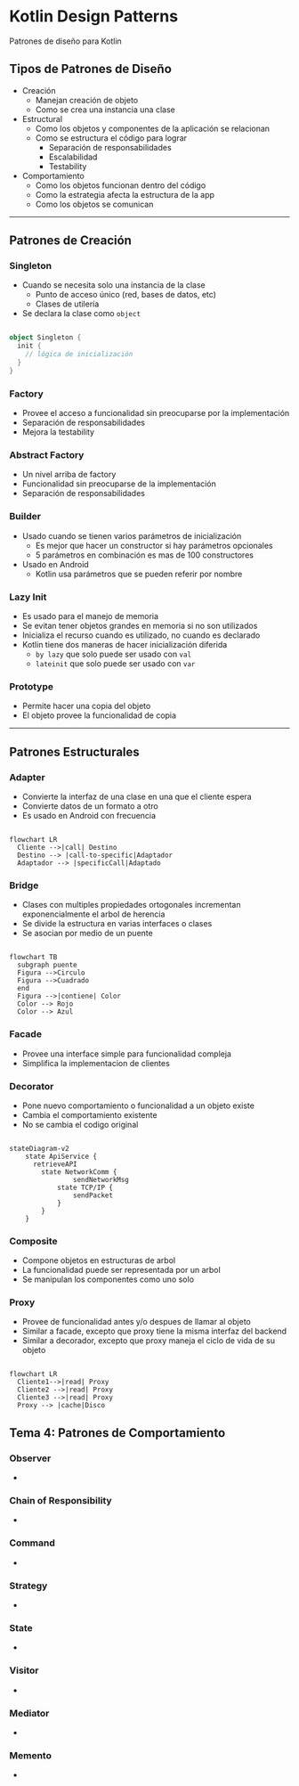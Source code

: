 # Kotlin Design Patterns

Patrones de diseño para Kotlin

## Tipos de Patrones de Diseño

- Creación
  - Manejan creación de objeto
  - Como se crea una instancia una clase
- Estructural
  - Como los objetos y componentes de la aplicación se relacionan
  - Como se estructura el código para lograr
    - Separación de responsabilidades
    - Escalabilidad
    - Testability
- Comportamiento
  - Como los objetos funcionan dentro del código
  - Como la estrategia afecta la estructura de la app
  - Como los objetos se comunican

---

## Patrones de Creación

### Singleton

- Cuando se necesita solo una instancia de la clase
  - Punto de acceso único (red, bases de datos, etc)
  - Clases de utilería
- Se declara la clase como `object`

```kotlin

object Singleton {
  init {
    // lógica de inicialización
  }
}
```

### Factory

- Provee el acceso a funcionalidad sin preocuparse por la implementación
- Separación de responsabilidades
- Mejora la testability

### Abstract Factory

- Un nivel arriba de factory
- Funcionalidad sin preocuparse de la implementación
- Separación de responsabilidades

### Builder

- Usado cuando se tienen varios parámetros de inicialización
  - Es mejor que hacer un constructor si hay parámetros opcionales
  - 5 parámetros en combinación es mas de 100 constructores
- Usado en Android
  - Kotlin usa parámetros que se pueden referir por nombre

### Lazy Init

- Es usado para el manejo de memoria
- Se evitan tener objetos grandes en memoria si no son utilizados
- Inicializa el recurso cuando es utilizado, no cuando es declarado
- Kotlin tiene dos maneras de hacer inicialización diferida
  - `by lazy` que solo puede ser usado con `val`
  - `lateinit` que solo puede ser usado con `var`

### Prototype

- Permite hacer una copia del objeto
- El objeto provee la funcionalidad de copia

---

## Patrones Estructurales

### Adapter

- Convierte la interfaz de una clase en una que el cliente espera
- Convierte datos de un formato a otro
- Es usado en Android con frecuencia

```mermaid

flowchart LR
  Cliente -->|call| Destino
  Destino --> |call-to-specific|Adaptador
  Adaptador --> |specificCall|Adaptado

```

### Bridge

- Clases con multiples propiedades ortogonales incrementan exponencialmente el arbol de herencia
- Se divide la estructura en varias interfaces o clases
- Se asocian por medio de un puente

```mermaid

flowchart TB
  subgraph puente
  Figura -->Circulo
  Figura -->Cuadrado
  end
  Figura -->|contiene| Color
  Color --> Rojo
  Color --> Azul

```

### Facade

- Provee una interface simple para funcionalidad compleja
- Simplifica la implementacion de clientes

### Decorator

- Pone nuevo comportamiento o funcionalidad a un objeto existe
- Cambia el comportamiento existente
- No se cambia el codigo original

```mermaid

stateDiagram-v2
    state ApiService {
      retrieveAPI
        state NetworkComm {
                sendNetworkMsg
            state TCP/IP {
                sendPacket
            }
        }
    }
```

### Composite

- Compone objetos en estructuras de arbol
- La funcionalidad puede ser representada por un arbol
- Se manipulan los componentes como uno solo

### Proxy

- Provee de funcionalidad antes y/o despues de llamar al objeto
- Similar a facade, excepto que proxy tiene la misma interfaz del backend
- Similar a decorador, excepto que proxy maneja el ciclo de vida de su objeto

```mermaid

flowchart LR
  Cliente1-->|read| Proxy
  Cliente2 -->|read| Proxy
  Cliente3 -->|read| Proxy
  Proxy --> |cache|Disco

```

## Tema 4: Patrones de Comportamiento

### Observer

-

### Chain of Responsibility

-

### Command

-

### Strategy

-

### State

-

### Visitor

-

### Mediator

-

### Memento

-
